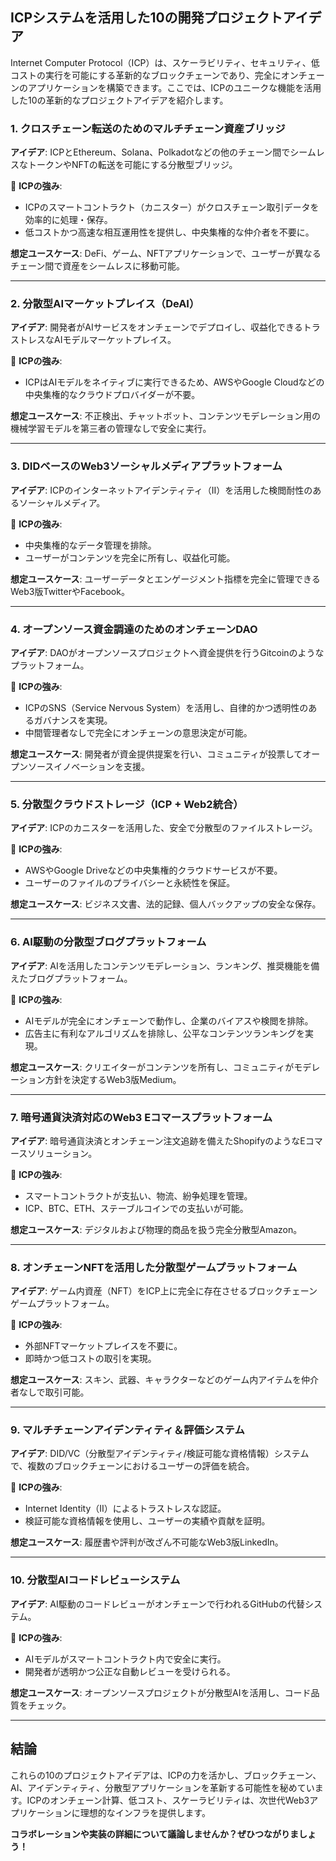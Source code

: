 ## ICPシステムを活用した10の開発プロジェクトアイデア

Internet Computer Protocol（ICP）は、スケーラビリティ、セキュリティ、低コストの実行を可能にする革新的なブロックチェーンであり、完全にオンチェーンのアプリケーションを構築できます。ここでは、ICPのユニークな機能を活用した10の革新的なプロジェクトアイデアを紹介します。

### 1. クロスチェーン転送のためのマルチチェーン資産ブリッジ

 **アイデア**: ICPとEthereum、Solana、Polkadotなどの他のチェーン間でシームレスなトークンやNFTの転送を可能にする分散型ブリッジ。

🔹 **ICPの強み**:
- ICPのスマートコントラクト（カニスター）がクロスチェーン取引データを効率的に処理・保存。
- 低コストかつ高速な相互運用性を提供し、中央集権的な仲介者を不要に。

**想定ユースケース**: DeFi、ゲーム、NFTアプリケーションで、ユーザーが異なるチェーン間で資産をシームレスに移動可能。

---

### 2. 分散型AIマーケットプレイス（DeAI）

 **アイデア**: 開発者がAIサービスをオンチェーンでデプロイし、収益化できるトラストレスなAIモデルマーケットプレイス。

🔹 **ICPの強み**:
- ICPはAIモデルをネイティブに実行できるため、AWSやGoogle Cloudなどの中央集権的なクラウドプロバイダーが不要。

**想定ユースケース**: 不正検出、チャットボット、コンテンツモデレーション用の機械学習モデルを第三者の管理なしで安全に実行。

---

### 3. DIDベースのWeb3ソーシャルメディアプラットフォーム

 **アイデア**: ICPのインターネットアイデンティティ（II）を活用した検閲耐性のあるソーシャルメディア。

🔹 **ICPの強み**:
- 中央集権的なデータ管理を排除。
- ユーザーがコンテンツを完全に所有し、収益化可能。

**想定ユースケース**: ユーザーデータとエンゲージメント指標を完全に管理できるWeb3版TwitterやFacebook。

---

### 4. オープンソース資金調達のためのオンチェーンDAO

 **アイデア**: DAOがオープンソースプロジェクトへ資金提供を行うGitcoinのようなプラットフォーム。

🔹 **ICPの強み**:
- ICPのSNS（Service Nervous System）を活用し、自律的かつ透明性のあるガバナンスを実現。
- 中間管理者なしで完全にオンチェーンの意思決定が可能。

**想定ユースケース**: 開発者が資金提供提案を行い、コミュニティが投票してオープンソースイノベーションを支援。

---

### 5. 分散型クラウドストレージ（ICP + Web2統合）

 **アイデア**: ICPのカニスターを活用した、安全で分散型のファイルストレージ。

🔹 **ICPの強み**:
- AWSやGoogle Driveなどの中央集権的クラウドサービスが不要。
- ユーザーのファイルのプライバシーと永続性を保証。

**想定ユースケース**: ビジネス文書、法的記録、個人バックアップの安全な保存。

---

### 6. AI駆動の分散型ブログプラットフォーム

 **アイデア**: AIを活用したコンテンツモデレーション、ランキング、推奨機能を備えたブログプラットフォーム。

🔹 **ICPの強み**:
- AIモデルが完全にオンチェーンで動作し、企業のバイアスや検閲を排除。
- 広告主に有利なアルゴリズムを排除し、公平なコンテンツランキングを実現。

**想定ユースケース**: クリエイターがコンテンツを所有し、コミュニティがモデレーション方針を決定するWeb3版Medium。

---

### 7. 暗号通貨決済対応のWeb3 Eコマースプラットフォーム

 **アイデア**: 暗号通貨決済とオンチェーン注文追跡を備えたShopifyのようなEコマースソリューション。

🔹 **ICPの強み**:
- スマートコントラクトが支払い、物流、紛争処理を管理。
- ICP、BTC、ETH、ステーブルコインでの支払いが可能。

**想定ユースケース**: デジタルおよび物理的商品を扱う完全分散型Amazon。

---

### 8. オンチェーンNFTを活用した分散型ゲームプラットフォーム

 **アイデア**: ゲーム内資産（NFT）をICP上に完全に存在させるブロックチェーンゲームプラットフォーム。

🔹 **ICPの強み**:
- 外部NFTマーケットプレイスを不要に。
- 即時かつ低コストの取引を実現。

**想定ユースケース**: スキン、武器、キャラクターなどのゲーム内アイテムを仲介者なしで取引可能。

---

### 9. マルチチェーンアイデンティティ＆評価システム

 **アイデア**: DID/VC（分散型アイデンティティ/検証可能な資格情報）システムで、複数のブロックチェーンにおけるユーザーの評価を統合。

🔹 **ICPの強み**:
- Internet Identity（II）によるトラストレスな認証。
- 検証可能な資格情報を使用し、ユーザーの実績や貢献を証明。

**想定ユースケース**: 履歴書や評判が改ざん不可能なWeb3版LinkedIn。

---

### 10. 分散型AIコードレビューシステム

 **アイデア**: AI駆動のコードレビューがオンチェーンで行われるGitHubの代替システム。

🔹 **ICPの強み**:
- AIモデルがスマートコントラクト内で安全に実行。
- 開発者が透明かつ公正な自動レビューを受けられる。

**想定ユースケース**: オープンソースプロジェクトが分散型AIを活用し、コード品質をチェック。

---

## 結論

これらの10のプロジェクトアイデアは、ICPの力を活かし、ブロックチェーン、AI、アイデンティティ、分散型アプリケーションを革新する可能性を秘めています。ICPのオンチェーン計算、低コスト、スケーラビリティは、次世代Web3アプリケーションに理想的なインフラを提供します。

**コラボレーションや実装の詳細について議論しませんか？ぜひつながりましょう！**
